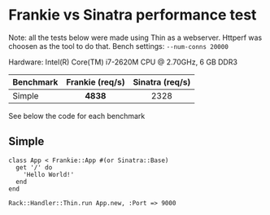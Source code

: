 # Frankie vs Sinatra performance test

Note: all the tests below were made using Thin as a webserver. Httperf was
choosen as the tool to do that. Bench settings: `--num-conns 20000`

Hardware: Intel(R) Core(TM) i7-2620M CPU @ 2.70GHz, 6 GB DDR3


| Benchmark | Frankie (req/s) | Sinatra (req/s) |
|-----------|:---------------:|:---------------:|
| Simple    |__4838__         |2328             |

See below the code for each benchmark

## Simple

    class App < Frankie::App #(or Sinatra::Base)
      get '/' do
        'Hello World!'
      end
    end

    Rack::Handler::Thin.run App.new, :Port => 9000


